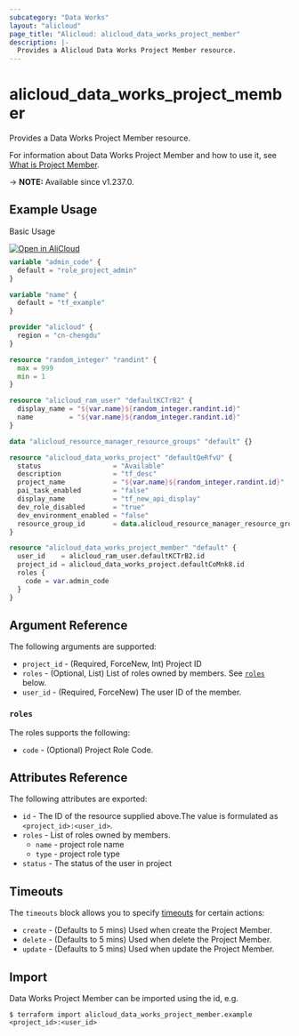 ```yaml
---
subcategory: "Data Works"
layout: "alicloud"
page_title: "Alicloud: alicloud_data_works_project_member"
description: |-
  Provides a Alicloud Data Works Project Member resource.
---
```


# alicloud_data_works_project_member

Provides a Data Works Project Member resource.



For information about Data Works Project Member and how to use it, see [What is Project Member](https://www.alibabacloud.com/help/en/dataworks/developer-reference/api-dataworks-public-2024-05-18-createprojectmember).

-> **NOTE:** Available since v1.237.0.

## Example Usage

Basic Usage

<div style="display: block;margin-bottom: 40px;"><div class="oics-button" style="float: right;position: absolute;margin-bottom: 10px;">
  <a href="https://api.aliyun.com/terraform?resource=alicloud_data_works_project_member&exampleId=e942d645-34f9-0588-65be-02c1be808bf9f84959c1&activeTab=example&spm=docs.r.data_works_project_member.0.e942d64534&intl_lang=EN_US" target="_blank">
    <img alt="Open in AliCloud" src="https://img.alicdn.com/imgextra/i1/O1CN01hjjqXv1uYUlY56FyX_!!6000000006049-55-tps-254-36.svg" style="max-height: 44px; max-width: 100%;">
  </a>
</div></div>

```terraform
variable "admin_code" {
  default = "role_project_admin"
}

variable "name" {
  default = "tf_example"
}

provider "alicloud" {
  region = "cn-chengdu"
}

resource "random_integer" "randint" {
  max = 999
  min = 1
}

resource "alicloud_ram_user" "defaultKCTrB2" {
  display_name = "${var.name}${random_integer.randint.id}"
  name         = "${var.name}${random_integer.randint.id}"
}

data "alicloud_resource_manager_resource_groups" "default" {}

resource "alicloud_data_works_project" "defaultQeRfvU" {
  status                  = "Available"
  description             = "tf_desc"
  project_name            = "${var.name}${random_integer.randint.id}"
  pai_task_enabled        = "false"
  display_name            = "tf_new_api_display"
  dev_role_disabled       = "true"
  dev_environment_enabled = "false"
  resource_group_id       = data.alicloud_resource_manager_resource_groups.default.ids.0
}

resource "alicloud_data_works_project_member" "default" {
  user_id    = alicloud_ram_user.defaultKCTrB2.id
  project_id = alicloud_data_works_project.defaultCoMnk8.id
  roles {
    code = var.admin_code
  }
}
```

## Argument Reference

The following arguments are supported:
* `project_id` - (Required, ForceNew, Int) Project ID
* `roles` - (Optional, List) List of roles owned by members. See [`roles`](#roles) below.
* `user_id` - (Required, ForceNew) The user ID of the member.

### `roles`

The roles supports the following:
* `code` - (Optional) Project Role Code.

## Attributes Reference

The following attributes are exported:
* `id` - The ID of the resource supplied above.The value is formulated as `<project_id>:<user_id>`.
* `roles` - List of roles owned by members.
  * `name` - project role name
  * `type` - project role type
* `status` - The status of the user in project

## Timeouts

The `timeouts` block allows you to specify [timeouts](https://www.terraform.io/docs/configuration-0-11/resources.html#timeouts) for certain actions:
* `create` - (Defaults to 5 mins) Used when create the Project Member.
* `delete` - (Defaults to 5 mins) Used when delete the Project Member.
* `update` - (Defaults to 5 mins) Used when update the Project Member.

## Import

Data Works Project Member can be imported using the id, e.g.

```shell
$ terraform import alicloud_data_works_project_member.example <project_id>:<user_id>
```